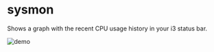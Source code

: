 # sysmon

Shows a graph with the recent CPU usage history in your i3 status bar.

![demo](https://user-images.githubusercontent.com/9169414/29066411-6a46278e-7c2f-11e7-9fbd-6181e510d89b.gif)
